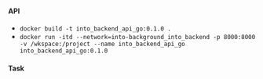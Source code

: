 #### API

- ```docker build -t into_backend_api_go:0.1.0 .```
- ```docker run -itd --network=into-background_into_backend -p 8000:8000 -v /wkspace:/project --name into_backend_api_go into_backend_api_go:0.1.0```

#### Task

